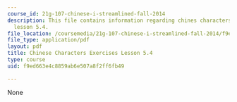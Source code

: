 ```yaml
---
course_id: 21g-107-chinese-i-streamlined-fall-2014
description: This file contains information regarding chines characters exercises
  lesson 5.4.
file_location: /coursemedia/21g-107-chinese-i-streamlined-fall-2014/f9ed663e4c8859ab6e507a8f2ff6fb49_MIT21G_107F14_L5_st4_5.4.pdf
file_type: application/pdf
layout: pdf
title: Chinese Characters Exercises Lesson 5.4
type: course
uid: f9ed663e4c8859ab6e507a8f2ff6fb49

---
```

None